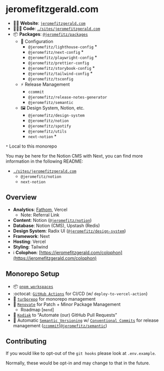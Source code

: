 # jeromefitzgerald.com

- 👱🏻️ **Website**: [`jeromefitzgerald.com`](https://jeromefitzgerald.com)
- 🧑🏼‍💻️ **Code**: [`./sites/jeromefitzgerald.com`](https://github.com/JeromeFitz/websites/tree/main/sites/jeromefitzgerald.com)
- 📦️ **Packages**: [`@jeromefitz/packages`](https://github.com/JeromeFitz/packages)
  - 🔧 Configuration
    - `@jeromefitz/lighthouse-config` \*
    - `@jeromefitz/next-config` \*
    - `@jeromefitz/playwright-config` \*
    - `@jeromefitz/prettier-config`
    - `@jeromefitz/storybook-config` \*
    - `@jeromefitz/tailwind-config` \*
    - `@jeromefitz/tsconfig`
  - ⚡ Release Management
    - `ccommit`
    - `@jeromefitz/release-notes-generator`
    - `@jeromefitz/semantic`
  - 🖼️ Design System, Notion, etc.
    - `@jeromefitz/design-system`
    - `@jeromefitz/notion`
    - `@jeromefitz/spotify`
    - `@jeromefitz/utils`
    - `next-notion` \*

`*` Local to this monorepo

You may be here for the Notion CMS with Next, you can find more information in the following README:

- [`./sites/jeromefitzgerald.com`](https://github.com/JeromeFitz/websites/tree/main/sites/jeromefitzgerald.com)
  - `@jeromefitz/notion`
  - `next-notion`

## Overview

- **Analytics**: [Fathom](https://usefathom.com/ref/GKTEFP), Vercel
  - Note: Referral Link
- **Content**: Notion ([`@jeromefitz/notion`](https://github.com/JeromeFitz/packages))
- **Database**: Notion (CMS), Upstash (Redis)
- **Design System**: Radix UI ([`@jeromefitz/design-system`](https://github.com/JeromeFitz/packages))
- **Framework**: Next
- **Hosting**: Vercel
- **Styling**: Tailwind
- ℹ️ **Colophon**: [https://jeromefitzgerald.com/colophon](https://jeromefitzgerald.com/colophon)

## Monorepo Setup

- 📦 [`pnpm workspaces`](https://pnpm.io/pnpm-workspace_yaml)
- :octocat: [`GitHub Actions`](https://github.com/features/actions) for CI/CD (w/ `deploy-to-vercel-action`)
- 🔺️ [`turborepo`](https://github.com/vercel/turborepo) for monorepo management
- 🤖️ [`Renovate`](https://github.com/renovatebot/renovate) for Patch + Minor Package Management
  - Roadmap [`mend`]
- 🤖️ [`Kodiak`](https://kodiakhq.com) to “Automate (our) GitHub Pull Requests”
- 🤖️ Automatic [`Semantic Versioning`](https://semver.org) w/ [`Conventional Commits`](https://www.conventionalcommits.org) for release management ([`ccommit`](https://github.com/JeromeFitz/packages)|[`@jeromefitz/semantic`](https://github.com/JeromeFitz/packages))

## Contributing

If you would like to opt-out of the `git hooks` please look at `.env.example`.

Normally, these would be opt-in and may change to that in the future.
